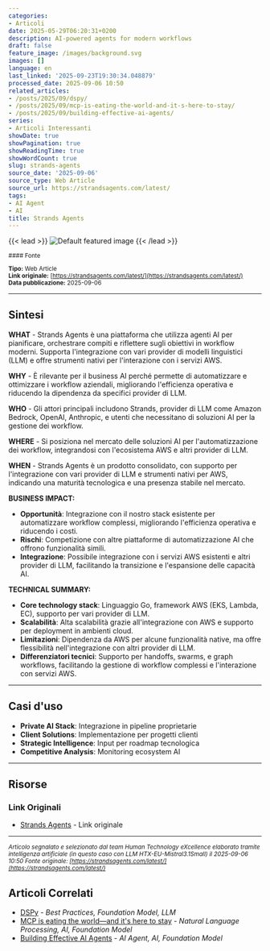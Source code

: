```yaml
---
categories:
- Articoli
date: 2025-05-29T06:20:31+0200
description: AI-powered agents for modern workflows
draft: false
feature_image: /images/background.svg
images: []
language: en
last_linked: '2025-09-23T19:30:34.048879'
processed_date: 2025-09-06 10:50
related_articles:
- /posts/2025/09/dspy/
- /posts/2025/09/mcp-is-eating-the-world-and-it-s-here-to-stay/
- /posts/2025/09/building-effective-ai-agents/
series:
- Articoli Interessanti
showDate: true
showPagination: true
showReadingTime: true
showWordCount: true
slug: strands-agents
source_date: '2025-09-06'
source_type: Web Article
source_url: https://strandsagents.com/latest/
tags:
- AI Agent
- AI
title: Strands Agents
---
```


{{< lead >}}
![Default featured image](/images/background.svg)
{{< /lead >}}

<small>
#### Fonte

**Tipo:** Web Article  
**Link originale:** [https://strandsagents.com/latest/](https://strandsagents.com/latest/)  
**Data pubblicazione:** 2025-09-06

</small>

---

## Sintesi

**WHAT** - Strands Agents è una piattaforma che utilizza agenti AI per pianificare, orchestrare compiti e riflettere sugli obiettivi in workflow moderni. Supporta l'integrazione con vari provider di modelli linguistici (LLM) e offre strumenti nativi per l'interazione con i servizi AWS.

**WHY** - È rilevante per il business AI perché permette di automatizzare e ottimizzare i workflow aziendali, migliorando l'efficienza operativa e riducendo la dipendenza da specifici provider di LLM.

**WHO** - Gli attori principali includono Strands, provider di LLM come Amazon Bedrock, OpenAI, Anthropic, e utenti che necessitano di soluzioni AI per la gestione dei workflow.

**WHERE** - Si posiziona nel mercato delle soluzioni AI per l'automatizzazione dei workflow, integrandosi con l'ecosistema AWS e altri provider di LLM.

**WHEN** - Strands Agents è un prodotto consolidato, con supporto per l'integrazione con vari provider di LLM e strumenti nativi per AWS, indicando una maturità tecnologica e una presenza stabile nel mercato.

**BUSINESS IMPACT:**
- **Opportunità**: Integrazione con il nostro stack esistente per automatizzare workflow complessi, migliorando l'efficienza operativa e riducendo i costi.
- **Rischi**: Competizione con altre piattaforme di automatizzazione AI che offrono funzionalità simili.
- **Integrazione**: Possibile integrazione con i servizi AWS esistenti e altri provider di LLM, facilitando la transizione e l'espansione delle capacità AI.

**TECHNICAL SUMMARY:**
- **Core technology stack**: Linguaggio Go, framework AWS (EKS, Lambda, EC), supporto per vari provider di LLM.
- **Scalabilità**: Alta scalabilità grazie all'integrazione con AWS e supporto per deployment in ambienti cloud.
- **Limitazioni**: Dipendenza da AWS per alcune funzionalità native, ma offre flessibilità nell'integrazione con altri provider di LLM.
- **Differenziatori tecnici**: Supporto per handoffs, swarms, e graph workflows, facilitando la gestione di workflow complessi e l'interazione con servizi AWS.

---

## Casi d'uso

- **Private AI Stack**: Integrazione in pipeline proprietarie
- **Client Solutions**: Implementazione per progetti clienti
- **Strategic Intelligence**: Input per roadmap tecnologica
- **Competitive Analysis**: Monitoring ecosystem AI

---



## Risorse

### Link Originali
- [Strands Agents](https://strandsagents.com/latest/) - Link originale


---

*<small>Articolo segnalato e selezionato dal team Human Technology eXcellence elaborato tramite intelligenza artificiale (in questo caso con LLM HTX-EU-Mistral3.1Small) il 2025-09-06 10:50
Fonte originale: [https://strandsagents.com/latest/](https://strandsagents.com/latest/)</small>*

## Articoli Correlati

- [DSPy](/posts/2025/09/dspy/) - *Best Practices, Foundation Model, LLM*
- [MCP is eating the world—and it's here to stay](/posts/2025/09/mcp-is-eating-the-world-and-it-s-here-to-stay/) - *Natural Language Processing, AI, Foundation Model*
- [Building Effective AI Agents](/posts/2025/09/building-effective-ai-agents/) - *AI Agent, AI, Foundation Model*